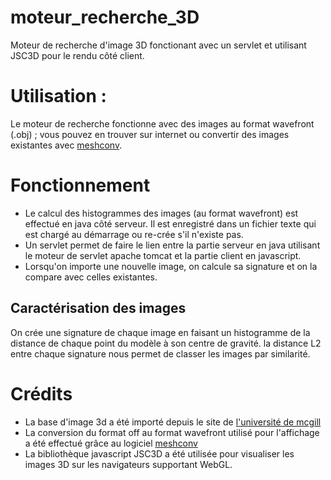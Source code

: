 moteur_recherche_3D
===================

Moteur de recherche d'image 3D fonctionant avec un servlet et utilisant JSC3D pour le rendu côté client.

# Utilisation :
Le moteur de recherche fonctionne avec des images au format wavefront (.obj) ; vous pouvez en trouver sur internet ou convertir des images existantes avec [meshconv](http://www.cs.princeton.edu/~min/meshconv/).

# Fonctionnement
* Le calcul des histogrammes des images (au format wavefront) est effectué en java côté serveur. Il est enregistré dans un fichier texte qui est chargé au démarrage ou re-crée s'il n'existe pas.
* Un servlet permet de faire le lien entre la partie serveur en java utilisant le moteur de servlet apache tomcat et la partie client en javascript.
* Lorsqu'on importe une nouvelle image, on calcule sa signature et on la compare avec celles existantes.

## Caractérisation des images
On crée une signature de chaque image en faisant un histogramme de la distance de chaque point du modèle à son centre de gravité. la distance L2 entre chaque signature nous permet de classer les images par similarité.

# Crédits 
* La base d'image 3d a été importé depuis le site de [l'université de mcgill](http://www.cim.mcgill.ca/~shape/benchMark/)
* La conversion du format off au format wavefront utilisé pour l'affichage a été effectué grâce au logiciel [meshconv](http://www.cs.princeton.edu/~min/meshconv/)
* La bibliothèque javascript JSC3D a été utilisée pour visualiser les images 3D sur les navigateurs supportant WebGL.

